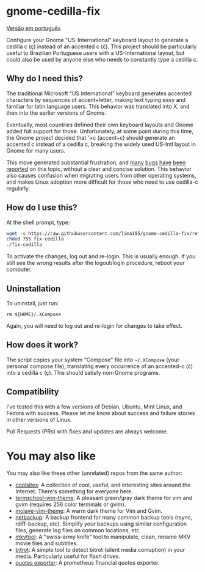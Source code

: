 # gnome-cedilla-fix

[Versão em português](README_ptbr.md)

Configure your Gnome "US-International" keyboard layout to generate a cedilla c
(ç) instead of an accented c (ć). This project should be particularly useful to
Brazilian Portuguese users with a US-International layout, but could also be
used by anyone else who needs to constantly type a cedilla c.

## Why do I need this?

The traditional Microsoft "US International" keyboard generates accented
characters by sequences of accent+letter, making text typing easy and familiar
for latin language users. This behavior was translated into X, and then into the
earlier versions of Gnome.

Eventually, most countries defined their own keyboard layouts and Gnome added
full support for those. Unfortunately, at some point during this time, the Gnome
project decided that '+c (accent+c) should generate an accented c instead of a
cedilla c, breaking the widely used US-Intl layout in Gnome for many users.

This move generated substantial frustration, and
[many](https://bugs.launchpad.net/ubuntu/+source/ibus/+bug/518056)
[bugs](http://askubuntu.com/questions/363115/how-to-type-latin-small-letter-c-with-cedilla)
[have](https://ask.fedoraproject.org/en/question/28468/problems-with-letter-c-in-us-international-keyboard-fedora-19/)
[been](http://ubuntuforums.org/showthread.php?t=1851918)
[reported](http://blog.klauskiwi.com/cedilla-c-symbol-using-american-keyboards-in-linux/)
on this topic, without a clear and concise solution. This behavior also causes
confusion when migrating users from other operating systems, and makes Linux
adoption more difficult for those who need to use cedilla-c regularly.

## How do I use this?

At the shell prompt, type:

```bash
wget -q https://raw.githubusercontent.com/lima195/gnome-cedilla-fix/refs/heads/master/fix-cedilla -O fix-cedilla
chmod 755 fix-cedilla
./fix-cedilla
```

To activate the changes, log out and re-login. This is usually enough. If you
still see the wrong results after the logout/login procedure, reboot your
computer.

## Uninstallation

To uninstall, just run:

```
rm ${HOME}/.XCompose
```

Again, you will need to log out and re-login for changes to take effect.

## How does it work?

The script copies your system "Compose" file into `~/.XCompose` (your personal
compose file), translating every occurrence of an accented-c (ć) into a cedilla
c (ç). This should satisfy non-Gnome programs.

## Compatibility

I've tested this with a few versions of Debian, Ubuntu, Mint Linux, and Fedora
with success. Please let me know about success and failure stories in other
versions of Linux.

Pull Requests (PRs) with fixes and updates are always welcome.

# You may also like

You may also like these other (unrelated) repos from the same author:

* [coolsites](https://github.com/marcopaganini/coolsites): A collection of cool, useful, and interesting sites around the Internet. There's something for everyone here.
* [termschool-vim-theme](https://github.com/marcopaganini/termschool-vim-theme): A pleasant green/gray dark theme for vim and gvim (requires 256 color terminals or gvim).
* [mojave-vim-theme](https://github.com/marcopaganini/mojave-vim-theme): A warm dark theme for Vim and Gvim.
* [netbackup](https://github.com/marcopaganini/netbackup): A backup frontend for many common backup tools (rsync, rdiff-backup, etc). Simplify your backups using similar configuration files, generate log files on common locations, etc.
* [mkvtool](https://github.com/marcopaganini/mkvtool): A "swiss-army knife" tool to manipulate, clean, rename MKV movie files and subtitles.
* [bitrot](https://github.com/marcopaganini/bitrot): A simple tool to detect bitrot (silent media corruption) in your media. Particularly useful for flash drives.
* [quotes exporter](https://github.com/marcopaganini/quotes-exporter): A prometheus financial quotes exporter.

